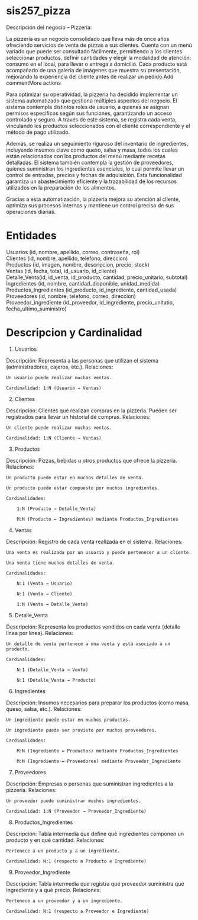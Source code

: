 # sis257_pizza
Descripción del negocio – Pizzería:

La pizzería es un negocio consolidado que lleva más de once años ofreciendo servicios de venta de pizzas a sus clientes. Cuenta con un menú variado que puede ser consultado fácilmente, permitiendo a los clientes seleccionar productos, definir cantidades y elegir la modalidad de atención: consumo en el local, para llevar o entrega a domicilio. Cada producto está acompañado de una galería de imágenes que muestra su presentación, mejorando la experiencia del cliente antes de realizar un pedido.Add commentMore actions

Para optimizar su operatividad, la pizzería ha decidido implementar un sistema automatizado que gestiona múltiples aspectos del negocio. El sistema contempla distintos roles de usuario, a quienes se asignan permisos específicos según sus funciones, garantizando un acceso controlado y seguro. A través de este sistema, se registra cada venta, vinculando los productos seleccionados con el cliente correspondiente y el método de pago utilizado.

Además, se realiza un seguimiento riguroso del inventario de ingredientes, incluyendo insumos clave como queso, salsa y masa, todos los cuales están relacionados con los productos del menú mediante recetas detalladas. El sistema también contempla la gestión de proveedores, quienes suministran los ingredientes esenciales, lo cual permite llevar un control de entradas, precios y fechas de adquisición. Esta funcionalidad garantiza un abastecimiento eficiente y la trazabilidad de los recursos utilizados en la preparación de los alimentos.

Gracias a esta automatización, la pizzería mejora su atención al cliente, optimiza sus procesos internos y mantiene un control preciso de sus operaciones diarias.

# Entidades 
Usuarios (id, nombre, apellido, correo, contraseña, rol)         
Clientes (id, nombre, apellido, telefono, direccion)              
Productos (id, imagen, nombre, descripcion, precio, stock)            
Ventas (id, fecha, total, id_usuario, id_cliente)            
Detalle_Venta(id, id_venta, id_producto, cantidad, precio_unitario, subtotal)          
Ingredientes (id, nombre, cantidad_disponible, unidad_medida)             
Productos_Ingredientes (id_producto, id_ingrediente, cantidad_usada)            
Proveedores (id, nombre, telefono, correo, direccion)               
Proveedor_ingrediente (id_proveedor, id_ingrediente, precio_unitatio, fecha_ultimo_suministro)       

# Descripcion y Cardinalidad
 1. Usuarios

Descripción: Representa a las personas que utilizan el sistema (administradores, cajeros, etc.).
Relaciones:

    Un usuario puede realizar muchas ventas.

    Cardinalidad: 1:N (Usuario → Ventas)

 2. Clientes

Descripción: Clientes que realizan compras en la pizzería. Pueden ser registrados para llevar un historial de compras.
Relaciones:

    Un cliente puede realizar muchas ventas.

    Cardinalidad: 1:N (Cliente → Ventas)

 3. Productos

Descripción: Pizzas, bebidas u otros productos que ofrece la pizzería.
Relaciones:

    Un producto puede estar en muchos detalles de venta.

    Un producto puede estar compuesto por muchos ingredientes.

    Cardinalidades:

        1:N (Producto → Detalle_Venta)

        M:N (Producto ↔ Ingredientes) mediante Productos_Ingredientes

 4. Ventas

Descripción: Registro de cada venta realizada en el sistema.
Relaciones:

    Una venta es realizada por un usuario y puede pertenecer a un cliente.

    Una venta tiene muchos detalles de venta.

    Cardinalidades:

        N:1 (Venta → Usuario)

        N:1 (Venta → Cliente)

        1:N (Venta → Detalle_Venta)

 5. Detalle_Venta

Descripción: Representa los productos vendidos en cada venta (detalle línea por línea).
Relaciones:

    Un detalle de venta pertenece a una venta y está asociado a un producto.

    Cardinalidades:

        N:1 (Detalle_Venta → Venta)

        N:1 (Detalle_Venta → Producto)

 6. Ingredientes

Descripción: Insumos necesarios para preparar los productos (como masa, queso, salsa, etc.).
Relaciones:

    Un ingrediente puede estar en muchos productos.

    Un ingrediente puede ser provisto por muchos proveedores.

    Cardinalidades:

        M:N (Ingrediente ↔ Productos) mediante Productos_Ingredientes

        M:N (Ingrediente ↔ Proveedores) mediante Proveedor_Ingrediente

 7. Proveedores

Descripción: Empresas o personas que suministran ingredientes a la pizzería.
Relaciones:

    Un proveedor puede suministrar muchos ingredientes.

    Cardinalidad: 1:N (Proveedor → Proveedor_Ingrediente)

 8. Productos_Ingredientes

Descripción: Tabla intermedia que define qué ingredientes componen un producto y en qué cantidad.
Relaciones:

    Pertenece a un producto y a un ingrediente.

    Cardinalidad: N:1 (respecto a Producto e Ingrediente)

 9. Proveedor_Ingrediente

Descripción: Tabla intermedia que registra qué proveedor suministra qué ingrediente y a qué precio.
Relaciones:

    Pertenece a un proveedor y a un ingrediente.

    Cardinalidad: N:1 (respecto a Proveedor e Ingrediente)